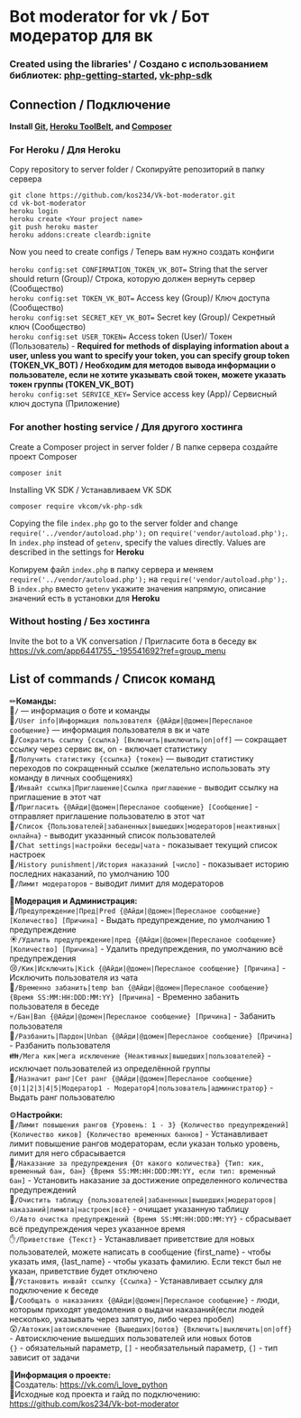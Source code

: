 # Bot moderator for vk / Бот модератор для вк

### Created using the libraries' / Создано с использованием библиотек: [php-getting-started](https://github.com/heroku/php-getting-started), [vk-php-sdk](https://github.com/VKCOM/vk-php-sdk)

## Connection / Подключение

**Install [Git](https://git-scm.com/downloads), [Heroku ToolBelt](https://devcenter.heroku.com/articles/heroku-cli), and [Composer](https://getcomposer.org/)**

### For Heroku / Для Heroku
Сopy repository to server folder / Скопируйте репозиторий в папку сервера

`git clone https://github.com/kos234/Vk-bot-moderator.git` <br>
`cd vk-bot-moderator` <br>
`heroku login` <br>
`heroku create <Your project name>` <br>
`git push heroku master` <br>
`heroku addons:create cleardb:ignite` <br>

Now you need to create configs / Теперь вам нужно создать конфиги

`heroku config:set CONFIRMATION_TOKEN_VK_BOT=` String that the server should return (Group)/ Строка, которую должен вернуть сервер (Сообщество)<br>
`heroku config:set TOKEN_VK_BOT=` Access key (Group)/ Ключ доступа (Сообщество)<br>
`heroku config:set SECRET_KEY_VK_BOT=` Secret key (Group)/ Секретный ключ (Сообщество)<br>
`heroku config:set USER_TOKEN=` Access token (User)/ Токен (Пользователь) - **Required for methods of displaying information about a user, unless you want to specify your token, you can specify group token (TOKEN_VK_BOT) / Необходим для методов вывода информации о пользователе, если не хотите указывать свой токен, можете указать токен группы (TOKEN_VK_BOT)**<br>
`heroku config:set SERVICE_KEY=` Service access key (App)/ Сервисный ключ доступа (Приложение)<br>

### For another hosting service / Для другого хостинга
 
Create a Composer project in server folder / В папке сервера создайте проект Composer

`composer init`

Installing VK SDK / Устанавливаем VK SDK

`composer require vkcom/vk-php-sdk`

Copying the file `index.php` go to the server folder and change `require('../vendor/autoload.php');` on `require('vendor/autoload.php');`. In `index.php` instead of `getenv`, specify the values directly. Values are described in the settings for **Heroku**

Копируем файл `index.php` в папку сервера и меняем `require('../vendor/autoload.php');` на `require('vendor/autoload.php');`. В `index.php` вместо `getenv` укажите значения напрямую, описание значений есть в установки для **Heroku**

### Without hosting / Без хостинга

Invite the bot to a VK conversation / Пригласите бота в беседу вк https://vk.com/app6441755_-195541692?ref=group_menu

## List of commands / Список команд

✏**Команды:**<br>
📄`/` — информация о боте и команды<br>
👤`/User info|Информация пользователя {@Айди|@домен|Пересланое сообщение}` — информация пользователя в вк и чате<br>
🔗`/Сократить ссылку {ссылка} [Включить|выключить|on|off]` — сокращает ссылку через сервис вк, on - включает статистику<br>
📄`/Получить статистику {ссылка} {токен}` — выводит статистику переходов по сокращенный ссылке (желательно использовать эту команду в личных сообщениях)<br>
🔗`/Инвайт ссылка|Приглашение|Ссылка приглашение` - выводит ссылку на приглашение в этот чат<br>
👋`/Пригласить {@Айди|@домен|Пересланое сообщение} [Сообщение]` - отправляет приглашение пользователю в этот чат<br>
📃`/Список {Пользователей|забаненных|вышедших|модераторов|неактивных|онлайна}` - выводит указанный список пользователей<br>
📝`/Chat settings|настройки беседы|чата` - показывает текущий список настроек<br>
👿`/History punishment|/История наказаний [число]` - показывает историю последних наказаний, по умолчанию 100<br>
👼`/Лимит модераторов` - выводит лимит для модераторов<br>

👥**Модерация и Администрация:**<br>
👮`/Предупреждение|Пред|Pred {@Айди|@домен|Пересланое сообщение} [Количество] [Причина]` - Выдать предупреждение, по умолчанию 1 предупреждение<br>
☀`/Удалить предупреждение|пред {@Айди|@домен|Пересланое сообщение} [Количество] [Причина]` - Удалить предупреждения, по умолчанию всё предупреждения<br>
😢`/Кик|Исключить|Kick {@Айди|@домен|Пересланое сообщение} [Причина]` - Исключить пользователя из чата<br>
👿`/Временно забанить|temp ban {@Айди|@домен|Пересланое сообщение} {Время SS:MM:HH:DDD:MM:YY} [Причина]` - Временно забанить пользователя в беседе<br>
💀`/Бан|Ban {@Айди|@домен|Пересланое сообщение} [Причина]` - Забанить пользователя<br>
👼`/Разбанить|Пардон|Unban {@Айди|@домен|Пересланое сообщение} [Причина]` - Разбанить пользователя<br>
👪`/Мега кик|мега исключение {Неактивных|вышедших|пользователей}` - исключает пользователей из определённой группы<br>
👸`/Назначит ранг|Сет ранг {@Айди|@домен|Пересланое сообщение} {0|1|2|3|4|5|Модератор1 - Модератор4|пользователь|администратор}` - Выдать ранг пользователю<br>

⚙**Настройки:**<br>
🐣`/Лимит повышения рангов {Уровень: 1 - 3} {Количество предупреждений] {Количество киков] {Количество временных баннов]` - Устанавливает лимит повышение рангов модераторам, если указан только уровень, лимит для него сбрасывается<br>
🔫`/Наказание за предупреждения {От какого количества} {Тип: кик, временный бан, бан} {Время SS:MM:HH:DDD:MM:YY, если тип: временный бан]` - Установить наказание за достижение определенного количества предупреждений<br>
🍁`/Очистить таблицу {пользователей|забаненных|вышедших|модераторов|наказаний|лимита|настроек|всё}` - очищает указанную таблицу<br>
⏲`/Авто очистка предупреждений {Время SS:MM:HH:DDD:MM:YY}` - сбрасывает всё предупреждения через указанное время<br>
✋`/Приветствие {Текст}` - Устанавливает приветствие для новых пользователей, можете написать в сообщение {first_name} - чтобы указать имя, {last_name} - чтобы указать фамилию. Если текст был не указан, приветствие будет отключено<br>
🔗`/Установить инвайт ссылку {Ссылка}` - Устанавливает ссылку для подключение к беседе<br>
👮`/Сообщать о наказаниях {@Айди|@домен|Пересланое сообщение}` - люди, которым приходят уведомления о выдачи наказаний(если людей несколько, указывать через запятую, либо через пробел)<br>
😲`/Автокик|автоисключение {Вышедших|ботов} {Включить|выключить|on|off}` - Автоисключение вышедших пользователей или новых ботов<br>
`{}` - обязательный параметр, `[]` - необязательный параметр, `{]` - тип зависит от задачи<br>

📖**Информация о проекте:**<br>
👤Создатель: https://vk.com/i_love_python <br>
👀Исходные код проекта и гайд по подключению: https://github.com/kos234/Vk-bot-moderator